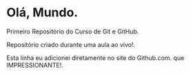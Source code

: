 # Olá, Mundo.
 Primeiro Repositório do Curso de Git e GitHub.

 Repositório criado durante uma aula ao vivo!.

Esta linha eu adicionei diretamente no site do Github.com. que IMPRESSIONANTE!.
